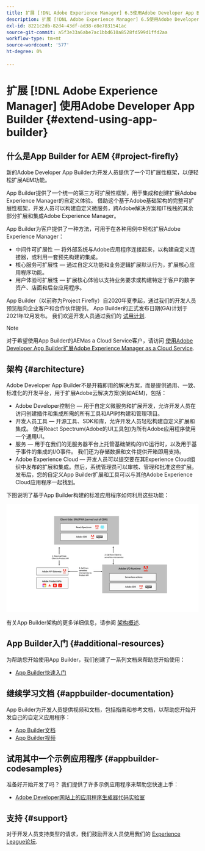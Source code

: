 ```yaml
---
title: 扩展 [!DNL Adobe Experience Manager] 6.5使用Adobe Developer App Builder。
description: 扩展 [!DNL Adobe Experience Manager] 6.5使用Adobe Developer App Builder。
exl-id: 8221c2db-82d4-43df-ad38-e8e7831541ac
source-git-commit: a5f3e33a6abe7ac1bbd610a8528fd599d1ffd2aa
workflow-type: tm+mt
source-wordcount: '577'
ht-degree: 0%

---
```


# 扩展 [!DNL Adobe Experience Manager] 使用Adobe Developer App Builder {#extend-using-app-builder}

## 什么是App Builder for AEM {#project-firefly}

新的Adobe Developer App Builder为开发人员提供了一个可扩展性框架，以便轻松扩展AEM功能。

App Builder提供了一个统一的第三方可扩展性框架，用于集成和创建扩展Adobe Experience Manager的自定义体验。 借助这个基于Adobe基础架构的完整可扩展性框架，开发人员可以构建自定义微服务，跨Adobe解决方案和IT栈栈的其余部分扩展和集成Adobe Experience Manager。

App Builder为客户提供了一种方法，可用于在各种用例中轻松扩展Adobe Experience Manager：

* 中间件可扩展性 — 将外部系统与Adobe应用程序连接起来，以构建自定义连接器，或利用一套预先构建的集成。
* 核心服务可扩展性 — 通过自定义功能和业务逻辑扩展默认行为，扩展核心应用程序功能。
* 用户体验可扩展性 — 扩展核心体验以支持业务要求或构建特定于客户的数字资产、店面和后台应用程序。

App Builder（以前称为Project Firefly）自2020年夏季起，通过我们的开发人员预览版向企业客户和合作伙伴提供。 App Builder的正式发布日期(GA)计划于2021年12月发布。 我们欢迎开发人员通过我们的 [试用计划](https://adobe.ly/appbuilder-trial).

>[!NOTE]
>
>对于希望使用App Builder的AEMas a Cloud Service客户，请访问 [使用Adobe Developer App Builder扩展Adobe Experience Manager as a Cloud Service](https://experienceleague.adobe.com/docs/experience-manager-cloud-service/implementing/configuring-and-extending/app-builder.html).

## 架构 {#architecture}

Adobe Developer App Builder不是开箱即用的解决方案，而是提供通用、一致、标准化的开发平台，用于扩展Adobe云解决方案(例如AEM)，包括：

* Adobe Developer控制台 — 用于自定义微服务和扩展开发，允许开发人员在访问创建插件和集成所需的所有工具和API时构建和管理项目。
* 开发人员工具 — 开源工具、SDK和库，允许开发人员轻松构建自定义扩展和集成。 使用React Spectrum(Adobe的UI工具包)为所有Adobe应用程序使用一个通用UI。
* 服务 — 用于在我们的无服务器平台上托管基础架构的I/O运行时，以及用于基于事件的集成的I/O事件。 我们还为存储数据和文件提供开箱即用支持。
* Adobe Experience Cloud — 开发人员可以提交要在其Experience Cloud组织中发布的扩展和集成。然后，系统管理员可以审核、管理和批准这些扩展。 发布后，您的自定义App Builder扩展和工具可以与其他Adobe Experience Cloud应用程序一起找到。

下图说明了基于App Builder构建的标准应用程序如何利用这些功能：

![架构](assets/firefly-architecture.jpg)

有关App Builder架构的更多详细信息，请参阅 [架构概述](https://www.adobe.io/app-builder/docs/guides/).

## App Builder入门 {#additional-resources}

为帮助您开始使用App Builder，我们创建了一系列文档来帮助您开始使用：

* [App Builder快速入门](https://www.adobe.io/app-builder/docs/getting_started/)

## 继续学习文档 {#appbuilder-documentation}

App Builder为开发人员提供视频和文档，包括指南和参考文档，以帮助您开始开发自己的自定义应用程序：

* [App Builder文档](https://www.adobe.io/app-builder/docs/overview/)
* [App Builder视频](https://www.youtube.com/playlist?list=PLcVEYUqU7VRfDij-Jbjyw8S8EzW073F_o)

## 试用其中一个示例应用程序 {#appbuilder-codesamples}

准备好开始开发了吗？ 我们提供了许多示例应用程序来帮助您快速上手：

* [Adobe Developer网站上的应用程序生成器代码实验室](https://www.adobe.io/app-builder/docs/resources/)

## 支持 {#support}

对于开发人员支持类型的请求，我们鼓励开发人员使用我们的 [Experience League论坛](https://experienceleaguecommunities.adobe.com/t5/project-firefly/ct-p/project-firefly).
